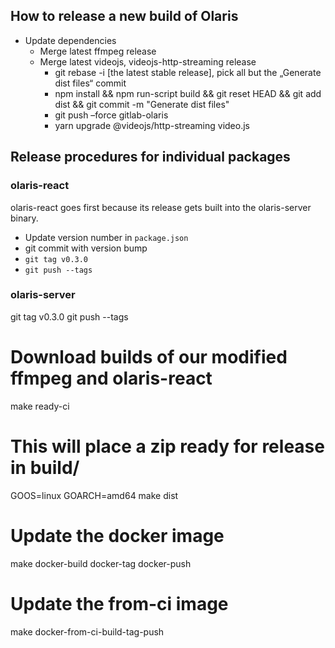 ## How to release a new build of Olaris

* Update dependencies
  * Merge latest ffmpeg release
  * Merge latest videojs, videojs-http-streaming release
    * git rebase -i [the latest stable release], pick all but the „Generate dist files“ commit
    * npm install && npm run-script build && git reset HEAD && git add dist && git commit -m "Generate dist files"
    * git push –force gitlab-olaris
    * yarn upgrade @videojs/http-streaming video.js


## Release procedures for individual packages

### olaris-react

olaris-react goes first because its release gets built into the olaris-server binary.
  * Update version number in `package.json`
  * git commit with version bump
  * `git tag v0.3.0`
  * `git push --tags`

### olaris-server

  git tag v0.3.0
  git push --tags
  # Download builds of our modified ffmpeg and olaris-react
  make ready-ci
  # This will place a zip ready for release in build/
  GOOS=linux GOARCH=amd64 make dist
  # Update the docker image
  make docker-build docker-tag docker-push
  # Update the from-ci image
  make docker-from-ci-build-tag-push

